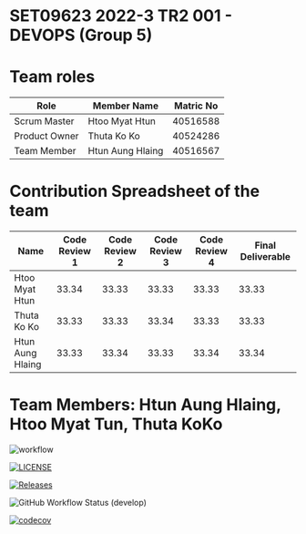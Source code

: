 # SET09623 2022-3 TR2 001 - DEVOPS (Group 5)
# Team roles

| Role          | Member Name      | Matric No |
|---------------|------------------|-----------|
| Scrum Master  | Htoo Myat Htun   | 40516588  |
| Product Owner | Thuta Ko Ko      | 40524286  |
| Team Member   | Htun Aung Hlaing | 40516567  |


# Contribution Spreadsheet of the team
| Name             | Code Review 1 | Code Review 2 | Code Review 3 | Code Review 4 | Final Deliverable |
|------------------|---------------|---------------|---------------|---------------|-------------------|
| Htoo Myat Htun   | 33.34         | 33.33         | 33.33         | 33.33         | 33.33             |    
| Thuta Ko Ko      | 33.33         | 33.33         | 33.34         | 33.33         | 33.33             |    
| Htun Aung Hlaing | 33.33         | 33.34         | 33.33         | 33.34         | 33.34             |     



# Team Members: Htun Aung Hlaing, Htoo Myat Tun, Thuta KoKo

![workflow](https://github.com/htoomyattun/sem/actions/workflows/main.yml/badge.svg)

[![LICENSE](https://img.shields.io/github/license/htoomyattun/sem.svg?style=flat-square)](https://github.com/htoomyattun/sem/blob/master/LICENSE)

[![Releases](https://img.shields.io/github/release/htoomyattun/sem/all.svg?style=flat-square)](https://github.com/htoomyattun/sem/releases)

![GitHub Workflow Status (develop)](https://img.shields.io/github/workflow/status/htoomyattun/sem/workflow/develop?style=flat-square)

[![codecov](https://codecov.io/gh/htoomyattun/sem/branch/master/graph/badge.svg?token=bL9BmoDVsb)](https://codecov.io/gh/htoomyattun/sem)
